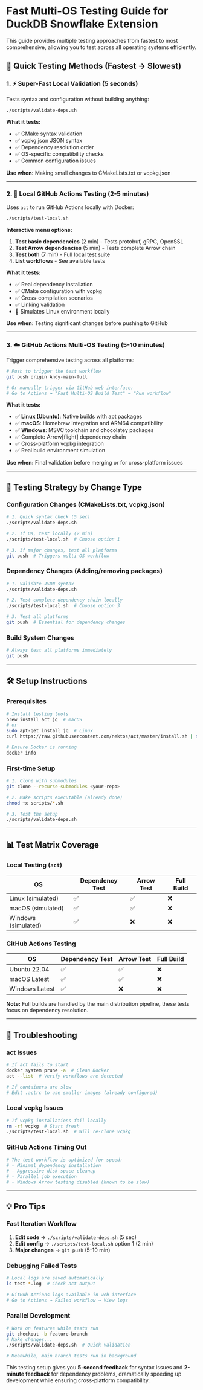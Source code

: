 # Fast Multi-OS Testing Guide for DuckDB Snowflake Extension

This guide provides multiple testing approaches from fastest to most comprehensive, allowing you to test across all operating systems efficiently.

## 🚀 Quick Testing Methods (Fastest → Slowest)

### 1. ⚡ Super-Fast Local Validation (5 seconds)

Tests syntax and configuration without building anything:

```bash
./scripts/validate-deps.sh
```

**What it tests:**

- ✅ CMake syntax validation
- ✅ vcpkg.json JSON syntax
- ✅ Dependency resolution order
- ✅ OS-specific compatibility checks
- ✅ Common configuration issues

**Use when:** Making small changes to CMakeLists.txt or vcpkg.json

---

### 2. 🐳 Local GitHub Actions Testing (2-5 minutes)

Uses `act` to run GitHub Actions locally with Docker:

```bash
./scripts/test-local.sh
```

**Interactive menu options:**

1. **Test basic dependencies** (2 min) - Tests protobuf, gRPC, OpenSSL
2. **Test Arrow dependencies** (5 min) - Tests complete Arrow chain
3. **Test both** (7 min) - Full local test suite
4. **List workflows** - See available tests

**What it tests:**

- ✅ Real dependency installation
- ✅ CMake configuration with vcpkg
- ✅ Cross-compilation scenarios
- ✅ Linking validation
- 🔄 Simulates Linux environment locally

**Use when:** Testing significant changes before pushing to GitHub

---

### 3. ☁️ GitHub Actions Multi-OS Testing (5-10 minutes)

Trigger comprehensive testing across all platforms:

```bash
# Push to trigger the test workflow
git push origin Andy-main-full

# Or manually trigger via GitHub web interface:
# Go to Actions → "Fast Multi-OS Build Test" → "Run workflow"
```

**What it tests:**

- ✅ **Linux (Ubuntu)**: Native builds with apt packages
- ✅ **macOS**: Homebrew integration and ARM64 compatibility
- ✅ **Windows**: MSVC toolchain and chocolatey packages
- ✅ Complete Arrow[flight] dependency chain
- ✅ Cross-platform vcpkg integration
- ✅ Real build environment simulation

**Use when:** Final validation before merging or for cross-platform issues

---

## 🎯 Testing Strategy by Change Type

### Configuration Changes (CMakeLists.txt, vcpkg.json)

```bash
# 1. Quick syntax check (5 sec)
./scripts/validate-deps.sh

# 2. If OK, test locally (2 min)
./scripts/test-local.sh  # Choose option 1

# 3. If major changes, test all platforms
git push  # Triggers multi-OS workflow
```

### Dependency Changes (Adding/removing packages)

```bash
# 1. Validate JSON syntax
./scripts/validate-deps.sh

# 2. Test complete dependency chain locally
./scripts/test-local.sh  # Choose option 3

# 3. Test all platforms
git push  # Essential for dependency changes
```

### Build System Changes

```bash
# Always test all platforms immediately
git push
```

---

## 🛠️ Setup Instructions

### Prerequisites

```bash
# Install testing tools
brew install act jq  # macOS
# or
sudo apt-get install jq  # Linux
curl https://raw.githubusercontent.com/nektos/act/master/install.sh | sudo bash

# Ensure Docker is running
docker info
```

### First-time Setup

```bash
# 1. Clone with submodules
git clone --recurse-submodules <your-repo>

# 2. Make scripts executable (already done)
chmod +x scripts/*.sh

# 3. Test the setup
./scripts/validate-deps.sh
```

---

## 📊 Test Matrix Coverage

### Local Testing (`act`)

| OS                  | Dependency Test | Arrow Test | Full Build |
| ------------------- | --------------- | ---------- | ---------- |
| Linux (simulated)   | ✅              | ✅         | ❌         |
| macOS (simulated)   | ✅              | ✅         | ❌         |
| Windows (simulated) | ✅              | ❌         | ❌         |

### GitHub Actions Testing

| OS             | Dependency Test | Arrow Test | Full Build |
| -------------- | --------------- | ---------- | ---------- |
| Ubuntu 22.04   | ✅              | ✅         | ❌         |
| macOS Latest   | ✅              | ✅         | ❌         |
| Windows Latest | ✅              | ❌         | ❌         |

**Note:** Full builds are handled by the main distribution pipeline, these tests focus on dependency resolution.

---

## 🐛 Troubleshooting

### act Issues

```bash
# If act fails to start
docker system prune -a  # Clean Docker
act --list  # Verify workflows are detected

# If containers are slow
# Edit .actrc to use smaller images (already configured)
```

### Local vcpkg Issues

```bash
# If vcpkg installations fail locally
rm -rf vcpkg  # Start fresh
./scripts/test-local.sh  # Will re-clone vcpkg
```

### GitHub Actions Timing Out

```bash
# The test workflow is optimized for speed:
# - Minimal dependency installation
# - Aggressive disk space cleanup
# - Parallel job execution
# - Windows Arrow testing disabled (known to be slow)
```

---

## 💡 Pro Tips

### Fast Iteration Workflow

1. **Edit code** → `./scripts/validate-deps.sh` (5 sec)
2. **Edit config** → `./scripts/test-local.sh` option 1 (2 min)
3. **Major changes** → `git push` (5-10 min)

### Debugging Failed Tests

```bash
# Local logs are saved automatically
ls test-*.log  # Check act output

# GitHub Actions logs available in web interface
# Go to Actions → Failed workflow → View logs
```

### Parallel Development

```bash
# Work on features while tests run
git checkout -b feature-branch
# Make changes...
./scripts/validate-deps.sh  # Quick validation

# Meanwhile, main branch tests run in background
```

This testing setup gives you **5-second feedback** for syntax issues and **2-minute feedback** for dependency problems, dramatically speeding up development while ensuring cross-platform compatibility.
